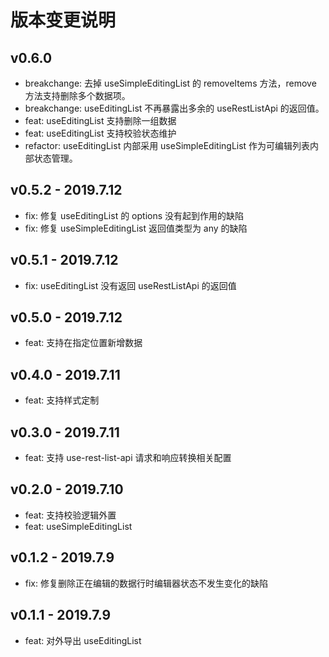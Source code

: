 # 版本变更说明

## v0.6.0

- breakchange: 去掉 useSimpleEditingList 的 removeItems 方法，remove 方法支持删除多个数据项。
- breakchange: useEditingList 不再暴露出多余的 useRestListApi 的返回值。
- feat: useEditingList 支持删除一组数据
- feat: useEditingList 支持校验状态维护
- refactor: useEditingList 内部采用 useSimpleEditingList 作为可编辑列表内部状态管理。

## v0.5.2 - 2019.7.12

- fix: 修复 useEditingList 的 options 没有起到作用的缺陷
- fix: 修复 useSimpleEditingList 返回值类型为 any 的缺陷

## v0.5.1 - 2019.7.12

- fix: useEditingList 没有返回 useRestListApi 的返回值

## v0.5.0 - 2019.7.12

- feat: 支持在指定位置新增数据

## v0.4.0 - 2019.7.11

- feat: 支持样式定制

## v0.3.0 - 2019.7.11

- feat: 支持 use-rest-list-api 请求和响应转换相关配置

## v0.2.0 - 2019.7.10

- feat: 支持校验逻辑外置
- feat: useSimpleEditingList

## v0.1.2 - 2019.7.9

- fix: 修复删除正在编辑的数据行时编辑器状态不发生变化的缺陷

## v0.1.1 - 2019.7.9

- feat: 对外导出 useEditingList
